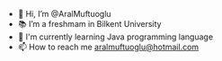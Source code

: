 - 👋 Hi, I’m @AralMuftuoglu
- 📚 I’m a freshmam in Bilkent University
- 🌿 I'm currently learning Java programming language
- 📫 How to reach me aralmuftuoglu@hotmail.com

<!---
AralMuftuoglu/AralMuftuoglu is a ✨ special ✨ repository because its `README.md` (this file) appears on your GitHub profile.
You can click the Preview link to take a look at your changes.
--->
